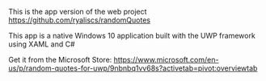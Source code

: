 This is the app version of the web project https://github.com/ryaliscs/randomQuotes

This app is a native Windows 10 application built with the UWP framework using XAML and C#

Get it from the Microsoft Store: https://www.microsoft.com/en-us/p/random-quotes-for-uwp/9nbnbq1vv68s?activetab=pivot:overviewtab
